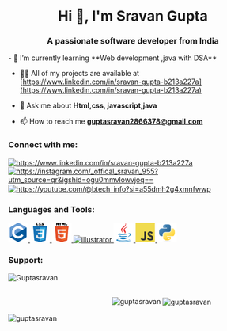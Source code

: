 
<h1 align="center">Hi 👋, I'm Sravan Gupta</h1>
<h3 align="center">A passionate software developer from India</h3><imgsrc="https://www.google.com/imgres?imgurl=https%3A%2F%2Fimg.freepik.com%2Ffree-vector%2Fcute-astronaut-out-laptop-space-cartoon-vector-icon-illustration-science-technology-isolated_138676-6881.jpg&tbnid=mvkX5pz89erlCM&vet=1&imgrefurl=https%3A%2F%2Fwww.freepik.com%2Ffree-photos-vectors%2Ftechnology-cartoon&docid=-eQTpRzQrOZbdM&w=626&h=626&hl=en-IN&source=sh%2Fx%2Fim%2Fm6%2F4"alt="">
- 🌱 I’m currently learning **Web development ,java with DSA**

- 👨‍💻 All of my projects are available at [https://www.linkedin.com/in/sravan-gupta-b213a227a](https://www.linkedin.com/in/sravan-gupta-b213a227a)

- 💬 Ask me about **Html,css, javascript,java**

- 📫 How to reach me **guptasravan2866378@gmail.com**

<h3 align="left">Connect with me:</h3>
<p align="left">
<a href="https://linkedin.com/in/https://www.linkedin.com/in/sravan-gupta-b213a227a" target="blank"><img align="center" src="https://raw.githubusercontent.com/rahuldkjain/github-profile-readme-generator/master/src/images/icons/Social/linked-in-alt.svg" alt="https://www.linkedin.com/in/sravan-gupta-b213a227a" height="30" width="40" /></a>
<a href="https://instagram.com/https://instagram.com/_offical_sravan_955?utm_source=qr&igshid=ogu0mmvlowvjoq==" target="blank"><img align="center" src="https://raw.githubusercontent.com/rahuldkjain/github-profile-readme-generator/master/src/images/icons/Social/instagram.svg" alt="https://instagram.com/_offical_sravan_955?utm_source=qr&igshid=ogu0mmvlowvjoq==" height="30" width="40" /></a>
<a href="https://www.youtube.com/c/https://youtube.com/@btech_info?si=a55dmh2g4xmnfwwp" target="blank"><img align="center" src="https://raw.githubusercontent.com/rahuldkjain/github-profile-readme-generator/master/src/images/icons/Social/youtube.svg" alt="https://youtube.com/@btech_info?si=a55dmh2g4xmnfwwp" height="30" width="40" /></a>
</p>

<h3 align="left">Languages and Tools:</h3>
<p align="left"> <a href="https://www.cprogramming.com/" target="_blank" rel="noreferrer"> <img src="https://raw.githubusercontent.com/devicons/devicon/master/icons/c/c-original.svg" alt="c" width="40" height="40"/> </a> <a href="https://www.w3schools.com/css/" target="_blank" rel="noreferrer"> <img src="https://raw.githubusercontent.com/devicons/devicon/master/icons/css3/css3-original-wordmark.svg" alt="css3" width="40" height="40"/> </a> <a href="https://www.w3.org/html/" target="_blank" rel="noreferrer"> <img src="https://raw.githubusercontent.com/devicons/devicon/master/icons/html5/html5-original-wordmark.svg" alt="html5" width="40" height="40"/> </a> <a href="https://www.adobe.com/in/products/illustrator.html" target="_blank" rel="noreferrer"> <img src="https://www.vectorlogo.zone/logos/adobe_illustrator/adobe_illustrator-icon.svg" alt="illustrator" width="40" height="40"/> </a> <a href="https://www.java.com" target="_blank" rel="noreferrer"> <img src="https://raw.githubusercontent.com/devicons/devicon/master/icons/java/java-original.svg" alt="java" width="40" height="40"/> </a> <a href="https://developer.mozilla.org/en-US/docs/Web/JavaScript" target="_blank" rel="noreferrer"> <img src="https://raw.githubusercontent.com/devicons/devicon/master/icons/javascript/javascript-original.svg" alt="javascript" width="40" height="40"/> </a> <a href="https://www.python.org" target="_blank" rel="noreferrer"> <img src="https://raw.githubusercontent.com/devicons/devicon/master/icons/python/python-original.svg" alt="python" width="40" height="40"/> </a> </p>

<h3 align="left">Support:</h3>
<p><a href="https://www.buymeacoffee.com/Guptasravan "> <img align="left" src="https://cdn.buymeacoffee.com/buttons/v2/default-yellow.png" height="50" width="210" alt="Guptasravan " /></a></p><br><br>

<p><img align="left" src="https://github-readme-stats.vercel.app/api/top-langs?username=guptasravan&show_icons=true&locale=en&layout=compact" alt="guptasravan" /></p>

<p>&nbsp;<img align="center" src="https://github-readme-stats.vercel.app/api?username=guptasravan&show_icons=true&locale=en" alt="guptasravan" /></p>

<p><img align="center" src="https://github-readme-streak-stats.herokuapp.com/?user=guptasravan&" alt="guptasravan" /></p>
